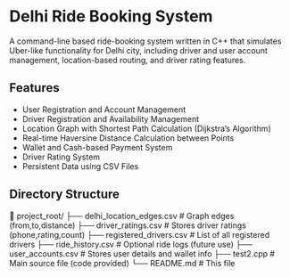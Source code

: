 # Delhi Ride Booking System

A command-line based ride-booking system written in C++ that simulates Uber-like functionality for Delhi city, including driver and user account management, location-based routing, and driver rating features.

## Features

- User Registration and Account Management
- Driver Registration and Availability Management
- Location Graph with Shortest Path Calculation (Dijkstra’s Algorithm)
- Real-time Haversine Distance Calculation between Points
- Wallet and Cash-based Payment System
- Driver Rating System
- Persistent Data using CSV Files

## Directory Structure

📁 project_root/
├── delhi_location_edges.csv # Graph edges (from,to,distance)
├── driver_ratings.csv # Stores driver ratings (phone,rating,count)
├── registered_drivers.csv # List of all registered drivers
├── ride_history.csv # Optional ride logs (future use)
├── user_accounts.csv # Stores user details and wallet info
├── test2.cpp # Main source file (code provided)
└── README.md # This file
